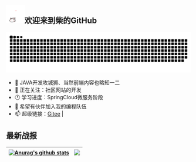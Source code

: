 <h2><img src="images/hellokittydance.gif" style="display:inline !important;width:50px;height:50px"/><span>欢迎来到柴的GitHub</span></h2>

![github-contribution-grid-snake.svg](images/github-contribution-grid-snake.svg)

- 🔭 JAVA开发攻城狮、当然前端内容也略知一二
- 👀 正在关注：社区网站的开发
- 🕐 学习进度：SpringCloud微服务阶段
- 🤔 希望有伙伴加入我的编程队伍
- 📫 超级链接：[Gitee](https://gitee.com/chai-hecheng) | 
  
## 最新战报
<!--![Anurag's GitHub stats](https://github-readme-stats.vercel.app/api?username=GH-ID-CHC&count_private=true&show_icons=true&locale=cn&bg_color=DEG,73FA7A,73FDFE,D683FF)-->
| <a href="https://github.com/anuraghazra/github-readme-stats"><img align="center" src="https://github-readme-stats.vercel.app/api?username=GH-ID-CHC&show_icons=true&locale=cn&include_all_commits=true&hide_border=true&bg_color=DEG,73FA7A,73FDFE,D683FF" alt="Anurag's github stats" /></a> | <a href="https://github.com/anuraghazra/github-readme-stats"><img align="center" src="https://github-readme-stats.vercel.app/api/top-langs/?username=GH-ID-CHC&layout=compact&theme=buefy&hide_border=true&bg_color=DEG,12C2E9,C471ED,F64F59&locale=cn" style="height:191px"/></a> |
| ------------- | ------------- |

<!--
<a href="https://github.com/GH-ID-CHC/github-readme-stats">
  <img align="center" src="https://github-readme-stats.vercel.app/api/pin/?username=GH-ID-CHC&repo=yygh" />
</a>
<a href="https://github.com/anuraghazra/convoychat">
  <img align="center" src="https://github-readme-stats.vercel.app/api/pin/?username=anuraghazra&repo=convoychat" />
</a>
自定义：https://zhuanlan.zhihu.com/p/426231957
样式地址：https://github.com/anuraghazra/github-readme-stats/blob/master/docs/readme_cn.md
主题地址：https://github.com/anuraghazra/github-readme-stats/blob/master/themes/README.md
-->
